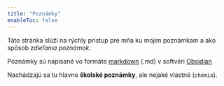 ```yaml
---
title: "Poznámky"
enableToc: false
---
```


Táto stránka slúži na rýchly prístup pre mňa ku mojim poznámkam a ako spôsob *zdieľania poznámok*.

Poznámky sú napísané vo formáte [markdown](https://en.wikipedia.org/wiki/Markdown) (.md) v softvéri [Obsidian](https://obsidian.md/)

Nachádzajú sa tu hlavne **školské poznámky**, ale nejaké vlastné (`chémia`).
